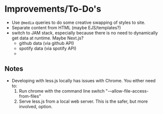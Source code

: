 # Improvements/To-Do's

-   Use `@media` queries to do some creative swapping of styles to site.
-   Separate content from HTML (maybe EJS/templates?)
-   switch to JAM stack, especially because there is no need to dynamically get data at runtime. Maybe Next.js?
    -   github data (via github API)
    -   spotify data (via spotify API)
    -   

## Notes

-   Developing with less.js locally has issues with Chrome. You either need to:
    1.  Run chrome with the command line switch "-–allow-file-access-from-files"
    2.  Serve less.js from a local web server. This is the safer, but more involved, option.
